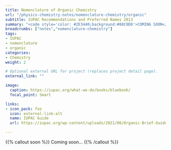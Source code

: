 ```yaml
---
title: Nomenclature of Organic Chemistry
url: "/physics-chemistry-notes/nomenclature-chemistry/organic"
subtitle: IUPAC Recommendations and Preferred Names 2013
summary: "<code style='color: #2E3440;background:#88C0D0'>COMING SOON</code> <br> IUPAC Recommendations and Preferred Names 2013."
breadcrumbs: ["notes","nomenclature-chemistry"]
tags:
- IUPAC
- nomenclature
- organic
categories:
- Chemistry
weight: 2

# Optional external URL for project (replaces project detail page).
external_link: ""

image:
  caption: https://iupac.org/what-we-do/books/bluebook/
  focal_point: Smart

links:
- icon_pack: fas
  icon: external-link-alt
  name: IUPAC Guide
  url: https://iupac.org/wp-content/uploads/2021/06/Organic-Brief-Guide-brochure_v1.1_June2021.pdf

---
```


{{% callout soon %}}
Coming soon...
{{% /callout %}}
